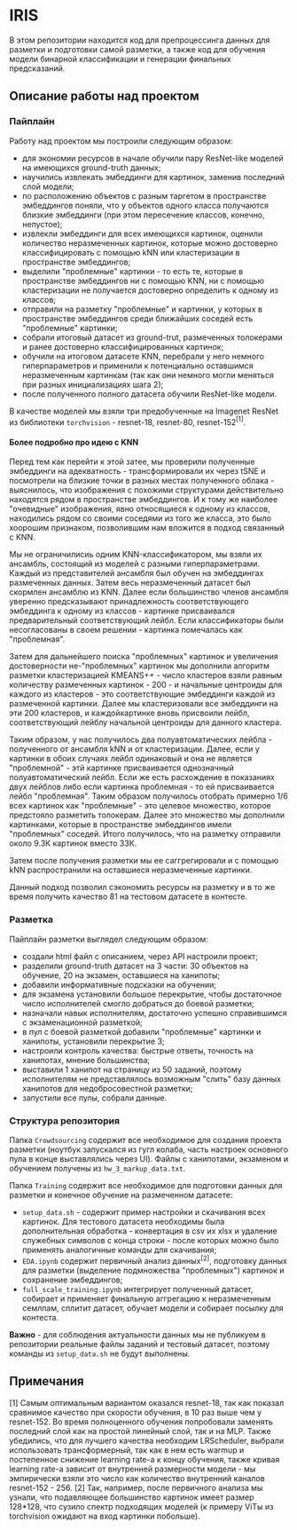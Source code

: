 # IRIS

В этом репозитории находится код для препроцессинга данных для разметки и подготовки самой разметки, а также код для обучения модели бинарной классификации и генерации финальных предсказаний.

## Описание работы над проектом

### Пайплайн

Работу над проектом мы построили следующим образом:

- для экономии ресурсов в начале обучили пару ResNet-like моделей на имеющихся ground-truth данных;
- научились извлекать эмбеддинги для картинок, заменив последний слой модели;
- по расположению объектов с разным таргетом в пространстве эмбеддингов поняли, что у объектов одного класса получаются близкие эмбеддинги (при этом пересечение классов, конечно, непустое);
- извлекли эмбеддинги для всех имеющихся картинок, оценили количество неразмеченных картинок, которые можно достоверно классифицировать с помощью kNN или кластеризации в пространстве эмбеддингов; 
- выделили "проблемные" картинки - то есть те, которые в пространстве эмбеддингов ни с помощью KNN, ни с помощью кластеризации не получается достоверно определить к одному из классов;
- отправили на разметку "проблемные" и картинки, у которых в пространстве эмбеддингов среди ближайших соседей есть "проблемные" картинки;
- собрали итоговый датасет из ground-trut, размеченных толокерами и ранее достоверно классифицированных картинок;
- обучили на итоговом датасете KNN, перебрали у него немного гиперпараметров и применили к потенциально оставшимся неразмеченным картинкам (так как они немного могли меняться при разных инициализациях шага 2);
- после полученного полного датасета обучили ResNet-like модели.

В качестве моделей мы взяли три предобученные на Imagenet ResNet из библиотеки `torchvision` - resnet-18, resnet-80, resnet-152$^{[1]}$.

#### Более подробно про идею с KNN

Перед тем как перейти к этой затее, мы проверили полученные эмбеддинги на адекватность - трансформировали их через tSNE и посмотрели на близкие точки в разных местах полученного облака - выяснилось, что изображения с похожими структурами действительно находятся рядом в пространстве эмбеддингов. И к тому же наиболее "очевидные" изображения, явно относящиеся к одному из классов, находились рядом со своими соседями из того же класса, это было хоорошим признаком, позволившим нам вложится в подход связанный с KNN.

Мы не ограничилисиь одним KNN-классификатором, мы взяли их ансамбль, состоящий из моделей с разными гиперпараметрами. Каждый из представителей ансамбля был обучен на эмбеддингах размеченных данных. Затем весь неразмеченный датасет был скормлен ансамблю из KNN. Далее если большинство членов ансамбля уверенно предсказывают принадлежность соответствующего эмбеддинга к одному из классов - картинке присваивался предварительный соответствующий лейбл. Если классификаторы были несогласованы в своем решении - картинка помечалась как "проблемная".

Затем для дальнейшего поиска "проблемных" картинок и увеличения достоверности не-"проблемных" картинок мы дополнили алгоритм разметки кластеризацией KMEANS++ - число кластеров взяли равным количеству размеченных картинок - 200 - и начальные центроиды для каждого из кластеров - это соответствующие эмбеддинги каждой из размеченной картинки. Далее мы кластеризовали все эмбеддинги на эти 200 кластеров, и каждойкартинке вновь присвоили лейбл, соответствующий лейблу начальной центроиды для данного кластера.

Таким образом, у нас получилось два полуавтоматических лейбла - полученного от ансамбля kNN и от кластеризации. Далее, если у картинки в обоих случаях лейбл одинаковый и она не является "проблемной" - этй картинке присваивается однозначный полуавтоматический лейбл. Если же есть расхождение в показаниях двух лейблов либо если картинка проблемная - то ей присваивается лейбл "проблемная". Таким образом получилось отобрать примерно 1/6 всех картинок как "проблемные" - это целевое множество, которое предстояло разметить толокерам. Далее это множество мы дополнили картинками, которые в пространстве эмбеддингов имели "проблемных" соседей. Итого получилось, что на разметку отправили около 9.3К картинок вместо 33К.

Затем после получения разметки мы ее саггрегировали и с помощью kNN распространили на оставшиеся неразмеченные картинки.

Данный подход позволил сэкономить ресурсы на разметку и в то же время получить качество 81 на тестовом датасете в контесте.

### Разметка

Пайплайн разметки выглядел следующим образом:

- создали html файл с описанием, через API настроили проект;
- разделили ground-truth датасет на 3 части: 30 объектов на обучение, 20 на экзамен, оставшиеся на ханипоты;
- добавили информативные подсказки на обучении;
- для экзамена установили большое перекрытие, чтобы достаточное число исполнителей смогло добраться до боевой разметки;
- назначали навык исполнителям, достаточно успешно справившимся с экзаменационной разметкой;
- в пул с боевой разметкой добавили "проблемные" картинки и ханипоты, установили перекрытие 3;
- настроили контроль качества: быстрые ответы, точность на ханипотах, мнение большинства;
- выставили 1 ханипот на страницу из 50 заданий, поэтому исполнителям не представлялось возможным "слить" базу данных ханипотов для недобросовестной разметки;
- запустили все пулы, собрали данные.

### Структура репозитория

Папка `Crowdsourcing` содержит все необходимое для создания проекта разметки (ноутбук запускался из гугл колаба, часть настроек основного пула в конце выставлялись через UI). Файлы с ханипотами, экзаменом и обучением получены из `hw_3_markup_data.txt`.

Папка `Training` содержит все необходимое для подготовки данных для разметки и конечное обучение на размеченном датасете:

- `setup_data.sh` - содержит пример настройки и скачивания всех картинок. Для тестового датасета необходимы была дополнительная обработка - конвертация в csv их xlsx и удаление служебных символов с конца строки - после которых можно было применять аналогичные команды для скачивания;
- `EDA.ipynb` содержит первичный анализ данных$^{[2]}$, подготовку данных для разметки (выделение подмножества "проблемных") картинок и сохранение эмбеддингов;
- `full_scale_training.ipynb` интегрирует полученный датасет, собирает и применяет финальную аггрегацию к неразмеченным семлпам, сплитит датасет, обучает модели и собирает посылку для контеста.

**Важно** - для соблюдения актуальности данных мы не публикуем в репозитории реальные файлы заданий и тестовый датасет, поэтому команды из `setup_data.sh` не будут выполнены.

## Примечания

[1] Самым оптимальным вариантом оказался resnet-18, так как показал сравнимое качество при скорости обучения, в 10 раз выше чем у resnet-152. Во время полноценного обучения попробовали заменять последний слой как на простой линейный слой, так и на MLP. Также убедились, что для лучшего качества необходим LRScheduler, выбрали использовать трансформерный, так как в нем есть warmup и постепенное снижение learning rate-а к концу обучения, также кривая learning rate-a зависит от внутренней размерности модели - мы эмпирически взяли это число как количество внутренний каналов resnet-152 - 256.
[2] Так, например, после первичного анализа мы узнали, что подавляющее большинство картинок имеет размер 128*128, что сузило спектр подходящих моделей (к примеру ViTы из torchvision ожидают на вход картинки побольше).
